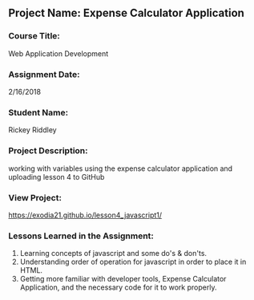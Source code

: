 ## Project Name:  Expense Calculator Application

### Course Title:
Web Application Development

### Assignment Date:  
2/16/2018

### Student Name:  
Rickey Riddley

### Project Description:
working with variables using the expense calculator application and uploading lesson 4 to GitHub

### View Project:
 https://exodia21.github.io/lesson4_javascript1/

### Lessons Learned in the Assignment:
1. Learning concepts of javascript and some do's & don'ts.
2. Understanding order of operation for javascript in order to place it in HTML. 
3. Getting more familiar with developer tools, Expense Calculator Application, and the necessary code for it to work properly.



